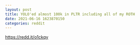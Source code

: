 ```yaml
--- 
layout: post 
title: YOLO'ed almost 100k in PLTR including all of my ROTH 
date: 2021-06-16 1623870150 
categories: reddit 
--- 
```

https://redd.it/o1ckqy